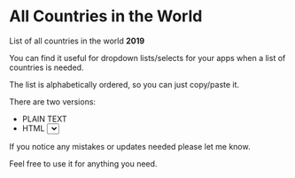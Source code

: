 # All Countries in the World
List of all countries in the world **2019**

You can find it useful for dropdown lists/selects for your apps when a list of countries is needed.

The list is alphabetically ordered, so you can just copy/paste it.

There are two versions: 
 - PLAIN TEXT
 - HTML <select> <option>

If you notice any mistakes or updates needed please let me know.

Feel free to use it for anything you need.

